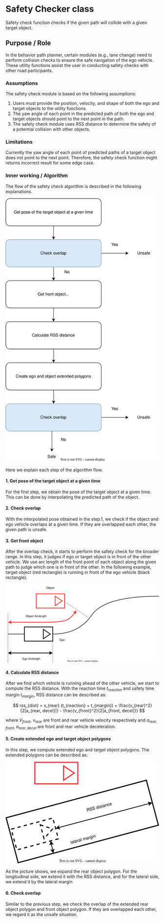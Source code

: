 # Safety Checker class

Safety check function checks if the given path will collide with a given target object.

## Purpose / Role

In the behavior path planner, certain modules (e.g., lane change) need to perform collision checks to ensure the safe navigation of the ego vehicle. These utility functions assist the user in conducting safety checks with other road participants.

### Assumptions

The safety check module is based on the following assumptions:

1. Users must provide the position, velocity, and shape of both the ego and target objects to the utility functions.
2. The yaw angle of each point in the predicted path of both the ego and target objects should point to the next point in the path.
3. The safety check module uses RSS distance to determine the safety of a potential collision with other objects.

### Limitations

Currently the yaw angle of each point of predicted paths of a target object does not point to the next point. Therefore, the safety check function might returns incorrect result for some edge case.

### Inner working / Algorithm

The flow of the safety check algorithm is described in the following explanations.

![safety_check_flow](../image/safety_check/safety_check_flow.drawio.svg)

Here we explain each step of the algorithm flow.

#### 1. Get pose of the target object at a given time

For the first step, we obtain the pose of the target object at a given time. This can be done by interpolating the predicted path of the object.

#### 2. Check overlap

With the interpolated pose obtained in the step.1, we check if the object and ego vehicle overlaps at a given time. If they are overlapped each other, the given path is unsafe.

#### 3. Get front object

After the overlap check, it starts to perform the safety check for the broader range. In this step, it judges if ego or target object is in front of the other vehicle. We use arc length of the front point of each object along the given path to judge which one is in front of the other. In the following example, target object (red rectangle) is running in front of the ego vehicle (black rectangle).

![front_object](../image/safety_check/front_object.drawio.svg)

#### 4. Calculate RSS distance

After we find which vehicle is running ahead of the other vehicle, we start to compute the RSS distance. With the reaction time $t_{reaction}$ and safety time margin $t_{margin}$, RSS distance can be described as:

$$
rss_{dist} = v_{rear} (t_{reaction} + t_{margin}) + \frac{v_{rear}^2}{2|a_{rear, decel}|} - \frac{v_{front}^2}{2|a_{front, decel|}}
$$

where $V_{front}$, $v_{rear}$ are front and rear vehicle velocity respectively and $a_{rear, front}$, $a_{rear, decel}$ are front and rear vehicle deceleration.

#### 5. Create extended ego and target object polygons

In this step, we compute extended ego and target object polygons. The extended polygons can be described as:

![extended_polygons](../image/safety_check/extended_polygons.drawio.svg)

As the picture shows, we expand the rear object polygon. For the longitudinal side, we extend it with the RSS distance, and for the lateral side, we extend it by the lateral margin

#### 6. Check overlap

Similar to the previous step, we check the overlap of the extended rear object polygon and front object polygon. If they are overlapped each other, we regard it as the unsafe situation.
